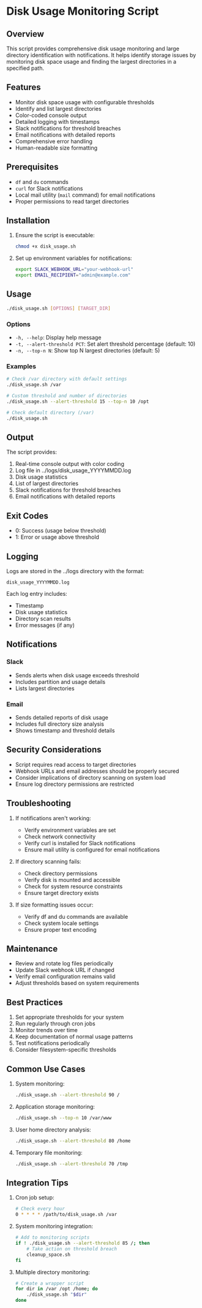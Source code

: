 # Disk Usage Monitoring Script

## Overview
This script provides comprehensive disk usage monitoring and large directory identification with notifications. It helps identify storage issues by monitoring disk space usage and finding the largest directories in a specified path.

## Features
- Monitor disk space usage with configurable thresholds
- Identify and list largest directories
- Color-coded console output
- Detailed logging with timestamps
- Slack notifications for threshold breaches
- Email notifications with detailed reports
- Comprehensive error handling
- Human-readable size formatting

## Prerequisites
- `df` and `du` commands
- `curl` for Slack notifications
- Local mail utility (`mail` command) for email notifications
- Proper permissions to read target directories

## Installation
1. Ensure the script is executable:
   ```bash
   chmod +x disk_usage.sh
   ```

2. Set up environment variables for notifications:
   ```bash
   export SLACK_WEBHOOK_URL="your-webhook-url"
   export EMAIL_RECIPIENT="admin@example.com"
   ```

## Usage
```bash
./disk_usage.sh [OPTIONS] [TARGET_DIR]
```

### Options
- `-h, --help`: Display help message
- `-t, --alert-threshold PCT`: Set alert threshold percentage (default: 10)
- `-n, --top-n N`: Show top N largest directories (default: 5)

### Examples
```bash
# Check /var directory with default settings
./disk_usage.sh /var

# Custom threshold and number of directories
./disk_usage.sh --alert-threshold 15 --top-n 10 /opt

# Check default directory (/var)
./disk_usage.sh
```

## Output
The script provides:
1. Real-time console output with color coding
2. Log file in ../logs/disk_usage_YYYYMMDD.log
3. Disk usage statistics
4. List of largest directories
5. Slack notifications for threshold breaches
6. Email notifications with detailed reports

## Exit Codes
- 0: Success (usage below threshold)
- 1: Error or usage above threshold

## Logging
Logs are stored in the ../logs directory with the format:
```
disk_usage_YYYYMMDD.log
```

Each log entry includes:
- Timestamp
- Disk usage statistics
- Directory scan results
- Error messages (if any)

## Notifications
### Slack
- Sends alerts when disk usage exceeds threshold
- Includes partition and usage details
- Lists largest directories

### Email
- Sends detailed reports of disk usage
- Includes full directory size analysis
- Shows timestamp and threshold details

## Security Considerations
- Script requires read access to target directories
- Webhook URLs and email addresses should be properly secured
- Consider implications of directory scanning on system load
- Ensure log directory permissions are restricted

## Troubleshooting
1. If notifications aren't working:
   - Verify environment variables are set
   - Check network connectivity
   - Verify curl is installed for Slack notifications
   - Ensure mail utility is configured for email notifications

2. If directory scanning fails:
   - Check directory permissions
   - Verify disk is mounted and accessible
   - Check for system resource constraints
   - Ensure target directory exists

3. If size formatting issues occur:
   - Verify df and du commands are available
   - Check system locale settings
   - Ensure proper text encoding

## Maintenance
- Review and rotate log files periodically
- Update Slack webhook URL if changed
- Verify email configuration remains valid
- Adjust thresholds based on system requirements

## Best Practices
1. Set appropriate thresholds for your system
2. Run regularly through cron jobs
3. Monitor trends over time
4. Keep documentation of normal usage patterns
5. Test notifications periodically
6. Consider filesystem-specific thresholds

## Common Use Cases
1. System monitoring:
   ```bash
   ./disk_usage.sh --alert-threshold 90 /
   ```

2. Application storage monitoring:
   ```bash
   ./disk_usage.sh --top-n 10 /var/www
   ```

3. User home directory analysis:
   ```bash
   ./disk_usage.sh --alert-threshold 80 /home
   ```

4. Temporary file monitoring:
   ```bash
   ./disk_usage.sh --alert-threshold 70 /tmp
   ```

## Integration Tips
1. Cron job setup:
   ```bash
   # Check every hour
   0 * * * * /path/to/disk_usage.sh /var
   ```

2. System monitoring integration:
   ```bash
   # Add to monitoring scripts
   if ! ./disk_usage.sh --alert-threshold 85 /; then
       # Take action on threshold breach
       cleanup_space.sh
   fi
   ```

3. Multiple directory monitoring:
   ```bash
   # Create a wrapper script
   for dir in /var /opt /home; do
       ./disk_usage.sh "$dir"
   done
